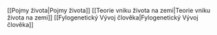 [[Pojmy života|Pojmy života]]
[[Teorie vniku života na zemi|Teorie vniku života na zemi]]
[[Fylogenetický Vývoj člověka|Fylogenetický Vývoj člověka]]